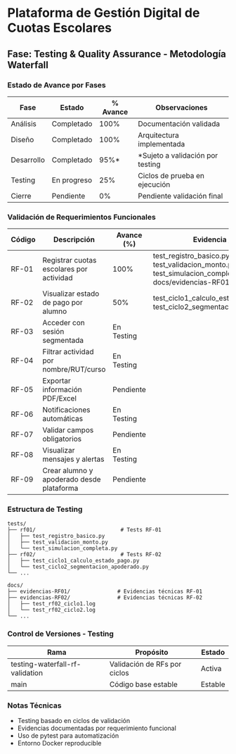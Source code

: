 # Plataforma de Gestión Digital de Cuotas Escolares
## Fase: Testing & Quality Assurance - Metodología Waterfall

### Estado de Avance por Fases
| Fase       | Estado      | % Avance | Observaciones |
|------------|-------------|----------|---------------|
| Análisis   | Completado  | 100%     | Documentación validada |
| Diseño     | Completado  | 100%     | Arquitectura implementada |
| Desarrollo | Completado  | 95%*     | *Sujeto a validación por testing |
| Testing    | En progreso | 25%      | Ciclos de prueba en ejecución |
| Cierre     | Pendiente   | 0%       | Pendiente validación final |

### Validación de Requerimientos Funcionales
| Código | Descripción                                  | Avance (%) | Evidencia / Test                                    | Estado   |
|--------|----------------------------------------------|------------|-----------------------------------------------------|----------|
| RF-01  | Registrar cuotas escolares por actividad     | 100%       | test_registro_basico.py, test_validacion_monto.py, test_simulacion_completa.py, docs/evidencias-RF01/ | PASSED   |
| RF-02  | Visualizar estado de pago por alumno         | 50%        | test_ciclo1_calculo_estado_pago.py, test_ciclo2_segmentacion_apoderado.py | CICLO 2 - FAILED |
| RF-03  | Acceder con sesión segmentada               | En Testing | | |
| RF-04  | Filtrar actividad por nombre/RUT/curso      | En Testing | | |
| RF-05  | Exportar información PDF/Excel              | Pendiente  | | |
| RF-06  | Notificaciones automáticas                  | En Testing | | |
| RF-07  | Validar campos obligatorios                 | Pendiente  | | |
| RF-08  | Visualizar mensajes y alertas               | En Testing | | |
| RF-09  | Crear alumno y apoderado desde plataforma   | Pendiente  | | |

### Estructura de Testing
```
tests/
├── rf01/                           # Tests RF-01
│   ├── test_registro_basico.py
│   ├── test_validacion_monto.py
│   └── test_simulacion_completa.py
├── rf02/                           # Tests RF-02
│   ├── test_ciclo1_calculo_estado_pago.py
│   └── test_ciclo2_segmentacion_apoderado.py
└── ...

docs/
├── evidencias-RF01/               # Evidencias técnicas RF-01
├── evidencias-RF02/               # Evidencias técnicas RF-02
│   ├── test_rf02_ciclo1.log
│   └── test_rf02_ciclo2.log
└── ...
```

### Control de Versiones - Testing
| Rama                            | Propósito                    | Estado    |
|--------------------------------|------------------------------|-----------|
| testing-waterfall-rf-validation | Validación de RFs por ciclos| Activa    |
| main                           | Código base estable          | Estable   |

### Notas Técnicas
- Testing basado en ciclos de validación
- Evidencias documentadas por requerimiento funcional
- Uso de pytest para automatización
- Entorno Docker reproducible
